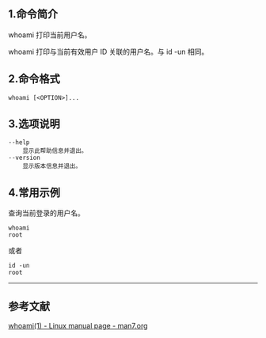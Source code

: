## 1.命令简介
whoami 打印当前用户名。

whoami 打印与当前有效用户 ID 关联的用户名。与 id -un 相同。

## 2.命令格式
```shell
whoami [<OPTION>]...
```
## 3.选项说明
```
--help
	显示此帮助信息并退出。
--version
	显示版本信息并退出。
```
## 4.常用示例
查询当前登录的用户名。
```shell
whoami
root
```
或者
```shell
id -un
root
```

---
## 参考文献
[whoami(1) - Linux manual page - man7.org](https://man7.org/linux/man-pages/man1/whoami.1.html)

